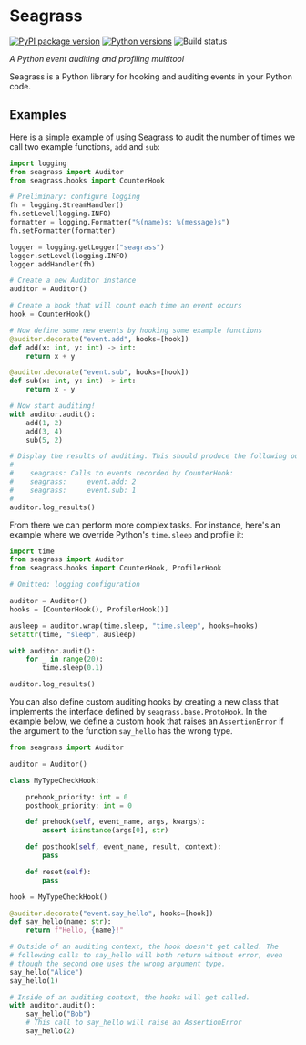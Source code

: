 # Seagrass

[![PyPI package version](https://img.shields.io/pypi/v/seagrass.svg)](https://pypi.org/project/seagrass)
[![Python versions](https://img.shields.io/pypi/pyversions/seagrass.svg)](https://pypi.org/project/seagrass)
![Build status](https://github.com/kernelmethod/Seagrass/actions/workflows/CI.yml/badge.svg?branch=main)

*A Python event auditing and profiling multitool*

Seagrass is a Python library for hooking and auditing events in your Python
code.

## Examples

Here is a simple example of using Seagrass to audit the number of times we call
two example functions, `add` and `sub`:

```python
import logging
from seagrass import Auditor
from seagrass.hooks import CounterHook

# Preliminary: configure logging
fh = logging.StreamHandler()
fh.setLevel(logging.INFO)
formatter = logging.Formatter("%(name)s: %(message)s")
fh.setFormatter(formatter)

logger = logging.getLogger("seagrass")
logger.setLevel(logging.INFO)
logger.addHandler(fh)

# Create a new Auditor instance
auditor = Auditor()

# Create a hook that will count each time an event occurs
hook = CounterHook()

# Now define some new events by hooking some example functions
@auditor.decorate("event.add", hooks=[hook])
def add(x: int, y: int) -> int:
    return x + y

@auditor.decorate("event.sub", hooks=[hook])
def sub(x: int, y: int) -> int:
    return x - y

# Now start auditing!
with auditor.audit():
    add(1, 2)
    add(3, 4)
    sub(5, 2)

# Display the results of auditing. This should produce the following output:
#
#    seagrass: Calls to events recorded by CounterHook:
#    seagrass:     event.add: 2
#    seagrass:     event.sub: 1
#
auditor.log_results()
```

From there we can perform more complex tasks. For instance, here's an example
where we override Python's `time.sleep` and profile it:

```python
import time
from seagrass import Auditor
from seagrass.hooks import CounterHook, ProfilerHook

# Omitted: logging configuration

auditor = Auditor()
hooks = [CounterHook(), ProfilerHook()]

ausleep = auditor.wrap(time.sleep, "time.sleep", hooks=hooks)
setattr(time, "sleep", ausleep)

with auditor.audit():
    for _ in range(20):
        time.sleep(0.1)

auditor.log_results()
```

You can also define custom auditing hooks by creating a new class that
implements the interface defined by `seagrass.base.ProtoHook`. In the example
below, we define a custom hook that raises an `AssertionError` if the argument
to the function `say_hello` has the wrong type.

```python
from seagrass import Auditor

auditor = Auditor()

class MyTypeCheckHook:

    prehook_priority: int = 0
    posthook_priority: int = 0

    def prehook(self, event_name, args, kwargs):
        assert isinstance(args[0], str)

    def posthook(self, event_name, result, context):
        pass

    def reset(self):
        pass

hook = MyTypeCheckHook()

@auditor.decorate("event.say_hello", hooks=[hook])
def say_hello(name: str):
    return f"Hello, {name}!"

# Outside of an auditing context, the hook doesn't get called. The
# following calls to say_hello will both return without error, even
# though the second one uses the wrong argument type.
say_hello("Alice")
say_hello(1)

# Inside of an auditing context, the hooks will get called.
with auditor.audit():
    say_hello("Bob")
    # This call to say_hello will raise an AssertionError
    say_hello(2)
```
